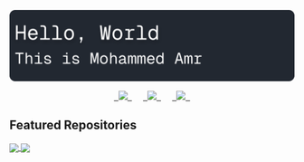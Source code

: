 
![#](./public/rm-banner.png)

<center style="vertical-align:baseline;">
<a target="_blank" href="https://linkedin.com/in/ilawy">
    ‎ ‎ 
    <img src="https://icongr.am/simple/linkedin.svg?size=36&colored=true" />
    ‎ 
</a>
‎ ‎ ‎ ‎ ‎ 
<a target="_blank" href="mailto:next.mohammed.amr@gmail.com">
    ‎ ‎ 
    <img src="https://icongr.am/simple/gmail.svg?size=36&colored=true" />
    ‎ 
</a>
‎ ‎ ‎ ‎ ‎ 
<a target="_blank" href="https://ilawy.xyz">
    ‎ ‎ 
    <img src="https://icongr.am/material/web.svg?size=36&color=eeeeee" />
    ‎ ‎ 
</a>
</center>


## Featured Repositories
<a href="https://github.com/o-some-sad/qutobia">
  <img align="center" src="https://github-readme-stats.vercel.app/api/pin/?username=o-some-sad&repo=qutobia" />
</a>

<a href="https://github.com/ilawy/reactgram">
  <img align="center" src="https://github-readme-stats.vercel.app/api/pin/?username=ilawy&repo=reactgram" />
</a>
